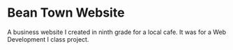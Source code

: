 # Bean Town Website
A business website I created in ninth grade for a local cafe. It was for a Web Development I class project.
